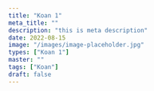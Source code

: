 ```yaml
---
title: "Koan 1"
meta_title: ""
description: "this is meta description"
date: 2022-08-15
image: "/images/image-placeholder.jpg"
types: ["Koan 1"]
master: ""
tags: ["Koan"]
draft: false
---
```


